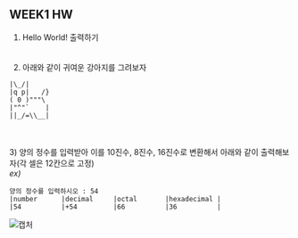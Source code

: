 ## WEEK1 HW
1) Hello World! 출력하기   
<br><br>
3) 아래와 같이 귀여운 강아지를 그려보자
```
|\_/|
|q p|   /}
( 0 )"""\
|"^"`    |
||_/=\\__|
```
<br><br>
3) 양의 정수를 입력받아 이를 10진수, 8진수, 16진수로 변환해서 아래와 같이 출력해보자(각 셀은 12칸으로 고정)   
*ex)*
```
양의 정수를 입력하시오 : 54
|number      |decimal     |octal       |hexadecimal |
|54          |+54         |66          |36          |
```

![캡처](https://user-images.githubusercontent.com/51956616/161231943-75764d9b-f5e1-4ae4-8ca3-a28f1b898081.PNG)
